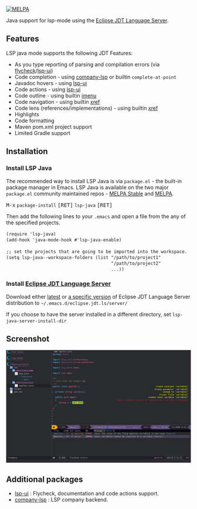 [![MELPA](https://melpa.org/packages/lsp-java-badge.svg)](https://melpa.org/#/lsp-java)

Java support for lsp-mode using the [Eclipse JDT Language Server](https://projects.eclipse.org/projects/eclipse.jdt.ls).

## Features
LSP java mode supports the following JDT Features:
* As you type reporting of parsing and compilation errors (via [flycheck](https://github.com/flycheck/flycheck)/[lsp-ui](https://github.com/emacs-lsp/lsp-ui))
* Code completion - using [company-lsp](https://github.com/tigersoldier/company-lsp) or builtin ```complete-at-point```
* Javadoc hovers - using [lsp-ui](https://github.com/emacs-lsp/lsp-ui)
* Code actions - using [lsp-ui](https://github.com/emacs-lsp/lsp-ui)
* Code outline - using builtin [imenu](https://www.gnu.org/software/emacs/manual/html_node/emacs/Imenu.html)
* Code navigation - using builtin [xref](https://www.gnu.org/software/emacs/manual/html_node/emacs/Xref.html)
* Code lens (references/implementations) - using builtin [xref](https://www.gnu.org/software/emacs/manual/html_node/emacs/Xref.html)
* Highlights
* Code formatting
* Maven pom.xml project support
* Limited Gradle support

## Installation
### Install LSP Java
The recommended way to install LSP Java is via `package.el` - the built-in package
manager in Emacs.
LSP Java is available on the two major `package.el` community
maintained repos -
[MELPA Stable](http://stable.melpa.org)
and [MELPA](http://melpa.org).

<kbd>M-x</kbd> `package-install` <kbd>[RET]</kbd> `lsp-java` <kbd>[RET]</kbd>

Then add the following lines to your `.emacs` and open a file from the any of the specified projects.
```emacs-lisp
(require 'lsp-java)
(add-hook 'java-mode-hook #'lsp-java-enable)

;; set the projects that are going to be imported into the workspace.
(setq lsp-java--workspace-folders (list "/path/to/project1"
                                        "/path/to/project2"
                                        ...))
```

### Install [Eclipse JDT Language Server](https://projects.eclipse.org/projects/eclipse.jdt.ls)
Download either [latest](http://download.eclipse.org/jdtls/snapshots/jdt-language-server-latest.tar.gz) or [a specific version](http://download.eclipse.org/jdtls/snapshots/?d) of Eclipse JDT Language Server distribution to `~/.emacs.d/eclipse.jdt.ls/server/`

If you choose to have the server installed in a different directory, set `lsp-java-server-install-dir`

## Screenshot
![demo](images/demo.png)
## Additional packages
* [lsp-ui](https://github.com/emacs-lsp/lsp-ui) : Flycheck, documentation and code actions support.
* [company-lsp](https://github.com/tigersoldier/company-lsp) : LSP company backend.
